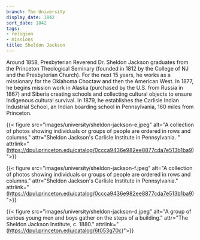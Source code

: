 ```yaml
---
branch: The University
display_date: 1842
sort_date: 1842
tags:
- religion
- missions
title: Sheldon Jackson
---
```


Around 1858, Presbyterian Reverend Dr. Sheldon Jackson graduates from the Princeton Theological Seminary  (founded in 1812 by the College of NJ and the Presbyterian Church). For the next 15 years, he works as a missionary for the Oklahoma Choctaw and then the American West. In 1877, he begins mission work in Alaska (purchased by the U.S. from Russia in 1867) and Siberia creating schools and collecting cultural objects to ensure Indigenous cultural survival. In 1879, he establishes the Carlisle Indian Industrial School, an Indian boarding school in Pennsylvania, 160 miles from Princeton.

{{< figure src="images/university/sheldon-jackson-e.jpeg" alt="A collection of photos showing individuals or groups of people are ordered in rows and columns." attr="Sheldon Jackson's Carlisle Institute in Pennsylvania. " attrlink="(https://dpul.princeton.edu/catalog/0ccca9436e982ee8877cda7e513b1ba9)">}}


{{< figure src="images/university/sheldon-jackson-f.jpeg" alt="A collection of photos showing individuals or groups of people are ordered in rows and columns." attr="Sheldon Jackson's Carlisle Institute in Pennsylvania." attrlink="(https://dpul.princeton.edu/catalog/0ccca9436e982ee8877cda7e513b1ba9)">}}

{{< figure src="images/university/sheldon-jackson-d.jpeg" alt="A group of serious young men and boys gather on the steps of a building." attr="The Sheldon Jackson Institute, c. 1880." attrlink="(https://dpul.princeton.edu/catalog/6t053g70c)">}}


